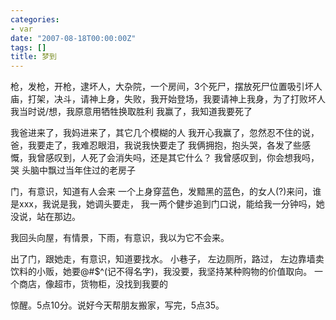 ```yaml
---
categories:
- var
date: "2007-08-18T00:00:00Z"
tags: []
title: 梦到
---
```


枪，发枪，开枪，逮坏人，大杂院，一个房间，3个死尸，摆放死尸位置吸引坏人
庙，打架，决斗，请神上身，失败，我开始登场，我要请神上我身，为了打败坏人
我当时说/想，我原意用牺牲换取胜利
我赢了，我知道我要死了

我爸进来了，我妈进来了，其它几个模糊的人
我开心我赢了，忽然忍不住的说，爸，我要走了，我难忍眼泪，我说我快要走了
我俩拥抱，抱头哭，各发了些感慨，我曾感叹到，人死了会消失吗，还是其它什么？
我曾感叹到，你会想我吗，哭
头脑中飘过当年住过的老房子

门，有意识，知道有人会来
一个上身穿蓝色，发黯黑的蓝色，的女人(?)来问，谁是xxx，我说是我，她调头要走，
我一两个健步追到门口说，能给我一分钟吗，她没说，站在那边。

我回头向屋，有情景，下雨，有意识，我以为它不会来。

出了门，跟她走，有意识，知道要找水。
小巷子，
左边厕所，路过，
左边靠墙卖饮料的小贩，她要@#$^(记不得名字)，我没要，我坚持某种购物的价值取向。
一个商店，像超市，货物柜，没找到我要的

惊醒。5点10分。说好今天帮朋友搬家，写完，5点35。
